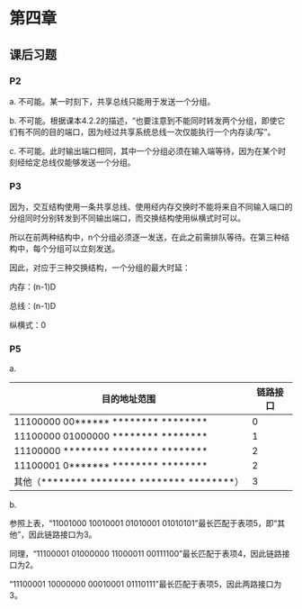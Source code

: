 # 第四章

## 课后习题

### P2

a. 不可能。某一时刻下，共享总线只能用于发送一个分组。

b. 不可能。根据课本4.2.2的描述，“也要注意到不能同时转发两个分组，即使它们有不同的目的端口，因为经过共享系统总线一次仅能执行一个内存读/写”。

c. 不可能。此时输出端口相同，其中一个分组必须在输入端等待，因为在某个时刻经给定总线仅能够发送一个分组。

### P3

因为，交互结构使用一条共享总线、使用经内存交换时不能将来自不同输入端口的分组同时分别转发到不同输出端口，而交换结构使用纵横式时可以。

所以在前两种结构中，n个分组必须逐一发送，在此之前需排队等待。在第三种结构中，每个分组可以立刻发送。

因此，对应于三种交换结构，一个分组的最大时延：

内存：(n-1)D

总线：(n-1)D

纵横式：0

### P5

a.

| 目的地址范围                                                 | 链路接口 |
| ------------------------------------------------------------ | -------- |
| 11100000  00\*\*\*\*\*\*  \*\*\*\*\*\*\*\*   \*\*\*\*\*\*\*\* | 0        |
| 11100000  01000000  \*\*\*\*\*\*\*\*   \*\*\*\*\*\*\*\*      | 1        |
| 11100000  \*\*\*\*\*\*\*\*  \*\*\*\*\*\*\*\*   \*\*\*\*\*\*\*\* | 2        |
| 11100001  0\*\*\*\*\*\*\*   \*\*\*\*\*\*\*\*  \*\*\*\*\*\*\*\* | 2        |
| 其他（\*\*\*\*\*\*\*\*  \*\*\*\*\*\*\*\*  \*\*\*\*\*\*\*\*  \*\*\*\*\*\*\*\*） | 3        |

b.

参照上表，“11001000 10010001 01010001 01010101”最长匹配于表项5，即“其他”，因此链路接口为3。

同理，“11100001 01000000 11000011 00111100”最长匹配于表项4，因此链路接口为2。

“11100001 10000000 00010001 01110111”最长匹配于表项5，因此两路接口为3。